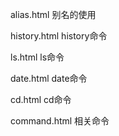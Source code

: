 alias.html   别名的使用

history.html history命令

ls.html      ls命令

date.html    date命令

cd.html      cd命令

command.html 相关命令
